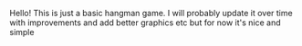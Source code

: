 Hello!
This is just a basic hangman game. 
I will probably update it over time with improvements and add better graphics etc but for now it's nice and simple
